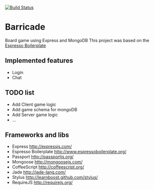 [![Build Status](https://travis-ci.org/Mamuuut/Barricade.png)](https://travis-ci.org/Mamuuut/Barricade)

Barricade
=========

Board game using Express and MongoDB
This project was based on the [Espresso Boilerplate](http://www.espressoboilerplate.org/)

Implemented features
---------

*   Login
*   Chat

TODO list
---------

*   Add Client game logic
*   Add game schema for mongoDB
*   Add Server game logic
*   ...

Frameworks and libs
---------

*   Express http://expressjs.com/
*   Espresso Boilerplate http://www.espressoboilerplate.org/
*   Passport http://passportjs.org/
*   Mongoose http://mongoosejs.com/
*   CoffeeScript http://coffeescript.org/
*   Jade http://jade-lang.com/
*   Stylus http://learnboost.github.com/stylus/
*   RequireJS http://requirejs.org/
